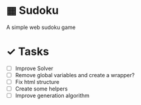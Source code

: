 # ▦ Sudoku
A simple web sudoku game

# ✓ Tasks
- [ ] Improve Solver
- [ ] Remove global variables and create a wrapper?
- [ ] Fix html structure
- [ ] Create some helpers
- [ ] Improve generation algorithm
